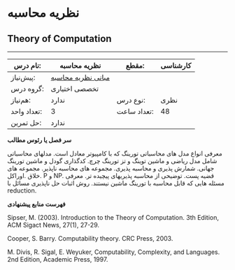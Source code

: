 # نظریه محاسبه
## Theory of Computation
_______________________________________________________________________________
| نام درس:    | نظریه محاسبه                                                                  | مقطع:       | کارشناسی      |
| ----------- | ----------------------------------------------------------------------------- | ----------- | ------------- |
| پیش‌نیاز:   | [مبانی نظریه محاسبه](mandatory/Introduction-to-The-theory-of-Computation.md)
 | گروه درس:   | تخصصی اختیاری |
| هم‌نیاز:    | ندارد                                                                         | نوع درس:    | نظری          |
| تعداد واحد: | 3                                                                             | تعداد ساعت: | 48            |
| حل تمرین:   |  ندارد                                                                        |             |               |

**سر فصل یا رئوس مطالب**

معرفی انواع مدل های محاسباتی تورینگ که با کامپیوتر معادل است. مدلهای محاسباتی شامل مدل ریاضی و ماشین توینگ و تز تورینگ چرچ. کدگذاری گودل و ماشین تورینگ جهانی. شمارش پذیری و محاسبه پذیری. مجموعه های محاسبه ناپذیر. مجموعه های خلاق .اوراکل. P و NP. قضیه پست. توضیحی از محاسبه پذیریهای پیچیده تر. معرفی مسئله هایی که قابل محاسبه با تورینگ ماشین نیستند. روش اثبات حل ناپذیری مسائل با reduction.

**فهرست منابع پیشنهادی**

Sipser, M. (2003). Introduction to the Theory of Computation. 3th Edition, ACM Sigact News, 27(1), 27-29.

Cooper, S. Barry. Computability theory. CRC Press, 2003.

M. Divis, R. Sigal, E. Weyuker, Computability, Complexity, and Languages. 2nd Edition, Academic Press, 1997. 
